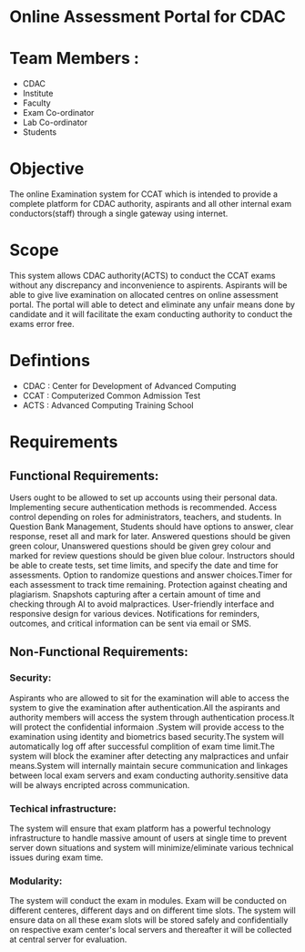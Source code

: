 # Online Assessment Portal for CDAC
# Team Members : 
- CDAC
- Institute
- Faculty
- Exam Co-ordinator
- Lab Co-ordinator
- Students

# Objective 
The online Examination system for CCAT which is intended to provide a complete platform for CDAC authority, aspirants and all other internal exam conductors(staff) through a single gateway using internet.

# Scope
This system allows CDAC authority(ACTS) to conduct the CCAT exams without any discrepancy and inconvenience to aspirents. Aspirants will be able to give live examination on allocated centres on online assessment portal. The portal will able to detect and eliminate any unfair means done by candidate and it will facilitate the exam conducting authority to conduct the exams error free. 

# Defintions
- CDAC : Center for Development of Advanced Computing
- CCAT : Computerized Common Admission Test
- ACTS : Advanced Computing Training School
  
# Requirements

## Functional Requirements:
Users ought to be allowed to set up accounts using their personal data. Implementing secure authentication methods is recommended. Access control depending on roles for administrators, teachers, and students. In Question Bank Management, Students should have options to answer, clear response, reset all and mark for later. Answered questions should be given green colour, Unanswered questions should be given grey colour and marked for review questions should be given blue colour. Instructors should be able to create tests, set time limits, and specify the date and time for assessments. Option to randomize questions and answer choices.Timer for each assessment to track time remaining. Protection against cheating and plagiarism. Snapshots capturing after a certain amount of time and checking through AI to avoid malpractices. User-friendly interface and responsive design for various devices. Notifications for reminders, outcomes, and critical information can be sent via email or SMS.

## Non-Functional Requirements:
### Security:
Aspirants who are allowed to sit for the examination will able to access the system to give the examination after authentication.All the aspirants and authority members will access the system through authentication process.It will protect the confidential informaion .System will provide access to the examination using identity and biometrics based security.The system will automatically log off after successful complition of exam time limit.The system will block the examiner after detecting any malpractices and unfair means.System will internally maintain secure communication and linkages between local exam servers and exam conducting authority.sensitive data will be always encripted across communication.

### Techical infrastructure:
The system will ensure that exam platform has a powerful technology infrastructure to handle massive amount of users at single time to prevent server down situations and system will minimize/eliminate various technical issues during exam time.

### Modularity:
The system will conduct the exam in modules. Exam will be conducted on different centeres, different days and on different time slots. The system will ensure data on all these exam slots will be stored safely and confidentially on respective exam center's local servers and thereafter it will be collected at central server for evaluation.  



